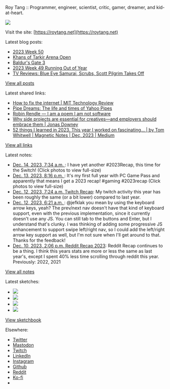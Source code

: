 Roy Tang :: Programmer, engineer, scientist, critic, gamer, dreamer, and kid-at-heart.

![](https://roytang.net/static/img/profile.jpg)

Visit the site: [https://roytang.net](https://roytang.net)

Latest blog posts:

- [2023 Week 50](https://roytang.net/2023/12/2023-week-50/)
- [Khans of Tarkir Arena Open](https://roytang.net/2023/12/ktk-arena-open/)
- [Baldur&#x27;s Gate 3](https://roytang.net/2023/12/bg3/)
- [2023 Week 49 Running Out of Year](https://roytang.net/2023/12/2023-week-49/)
- [TV Reviews: Blue Eye Samurai, Scrubs, Scott Pilgrim Takes Off](https://roytang.net/2023/12/tv-bes-scrubs-pilgrim/)

[View all posts](https://roytang.net/blog)

Latest shared links:

- [How to fix the internet | MIT Technology Review](https://roytang.net/2023/12/5a75eb5ad83aa681eba64e75fea626c1/)
- [Pipe Dreams: The life and times of Yahoo Pipes](https://roytang.net/2023/12/7635cc49175ab6bf2eb3a625d8bbe428/)
- [Robin Rendle — I am a poem I am not software](https://roytang.net/2023/12/0ee0e764447c972cfc5562218916ccbd/)
- [Why side projects are essential for creatives—and employers should embrace them | Jonas Downey](https://roytang.net/2023/12/548043306602c8729dc7a0574c7f3820/)
- [52 things I learned in 2023. This year I worked on fascinating… | by Tom Whitwell | Magnetic Notes | Dec, 2023 | Medium](https://roytang.net/2023/12/3d615cf1ec7069efe2846739edb3bd4a/)

[View all links](https://roytang.net/links)

Latest notes:

- [Dec. 14, 2023, 7:34 a.m. ](https://roytang.net/2023/12/111575726367894281/): I have yet another #2023Recap, this time for the Switch! (Click photos to view full-size)
- [Dec. 13, 2023, 8:16 p.m. ](https://roytang.net/2023/12/111573059124863178/): It&#x27;s my first full year with PC Game Pass and apparently that means I get a 2023 recap! #gaming #2023recap (Click photos to view full-size)
- [Dec. 12, 2023, 7:24 a.m. Twitch Recap](https://roytang.net/2023/12/twitch-recap/): My twitch activity this year has been roughly the same (or a bit lower) compared to last year.
- [Dec. 12, 2023, 6:21 a.m. ](https://roytang.net/2023/12/111564113332035538/): @jefklak you mean by using the keyboard arrow keys, yeah? The prev/next nav doesn&#x27;t have that kind of keyboard support, even with the previous implementation, since it currently doesn&#x27;t use any JS. You can still tab to the buttons and Enter, but I understand that&#x27;s clunky. I was thinking of adding some progressive JS enhancement to support swipe left/right nav, so I could add the left/right arrow key support as well, but I&#x27;m not sure when I&#x27;ll get around to that. Thanks for the feedback!
- [Dec. 10, 2023, 2:06 p.m. Reddit Recap 2023](https://roytang.net/2023/12/reddit-recap/): Reddit Recap continues to be a thing. I think this years stats are more or less the same as last year&#x27;s, except I spent 40% less time scrolling through reddit this year. Previously: 2022, 2021

[View all notes](https://roytang.net/notes)

Latest sketches:


- ![](https://roytang.net/media/cache/c3/52/c3524701d7d18fa2b6b280d4437c7ba1.jpg)
- ![](https://roytang.net/media/cache/b8/6e/b86e3f7c5db451a5bf40260cdf52e2c0.jpg)
- ![](https://roytang.net/media/cache/09/11/09119bc377da2a1bf7e9d18251a6b7a6.jpg)
- ![](https://roytang.net/media/cache/3c/7d/3c7d410c1cd355b7897272dd51e3b61a.jpg)

[View sketchbook](https://roytang.net/albums/sketchbook)


Elsewhere:

- [Twitter](https://twitter.com/roytang)
- [Mastodon](https://indieweb.social/@roytang)
- [Twitch](https://twitch.tv/twitchyroy)
- [LinkedIn](https://www.linkedin.com/in/roytang)
- [Instagram](https://instagram.com/roytang0400)
- [Github](https://github.com/roytang)
- [Reddit](https://reddit.com/u/hungryroy)
- [Ko-fi](https://ko-fi.com/roytang)
- [](mailto:hello@roytang.net)